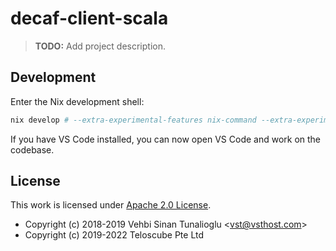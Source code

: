 # decaf-client-scala

> **TODO:** Add project description.

## Development

Enter the Nix development shell:

```sh
nix develop # --extra-experimental-features nix-command --extra-experimental-features flakes
```

If you have VS Code installed, you can now open VS Code and work on the
codebase.

## License

This work is licensed under [Apache 2.0 License](https://www.apache.org/licenses/LICENSE-2.0).

- Copyright (c) 2018-2019 Vehbi Sinan Tunalioglu &lt;vst@vsthost.com&gt;
- Copyright (c) 2019-2022 Teloscube Pte Ltd
